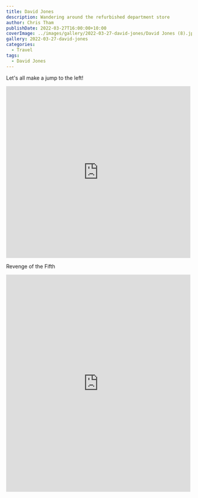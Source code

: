 ```yaml
---
title: David Jones
description: Wandering around the refurbished department store
author: Chris Tham
publishDate: 2022-03-27T16:00:00+10:00
coverImage: ../images/gallery/2022-03-27-david-jones/David Jones (8).jpeg
gallery: 2022-03-27-david-jones
categories:
  - Travel
tags:
  - David Jones
---
```


Let's all make a jump to the left!

<iframe src="https://www.facebook.com/plugins/post.php?href=https%3A%2F%2Fwww.facebook.com%2Fchris1.tham%2Fposts%2Fpfbid02c7tMUxKvbEmN6uMYWx7qKjiMDEeNKv79wbfvcK9a8U4yLAKmotiTKp7BhTuuAHPBl&show_text=true&width=500" width="500" height="466" style="border:none;overflow:hidden" scrolling="no" frameborder="0" allowfullscreen="true" allow="autoplay; clipboard-write; encrypted-media; picture-in-picture; web-share"></iframe>

Revenge of the Fifth

<iframe src="https://www.facebook.com/plugins/post.php?href=https%3A%2F%2Fwww.facebook.com%2Fchris1.tham%2Fposts%2Fpfbid05Ks78WejdTUXuvdZMePiyFxkKfMVPVf9AKJm8ef4jZabCU5HwEzFTybNhaMsLXMzl&show_text=true&width=500" width="500" height="589" style="border:none;overflow:hidden" scrolling="no" frameborder="0" allowfullscreen="true" allow="autoplay; clipboard-write; encrypted-media; picture-in-picture; web-share"></iframe>
